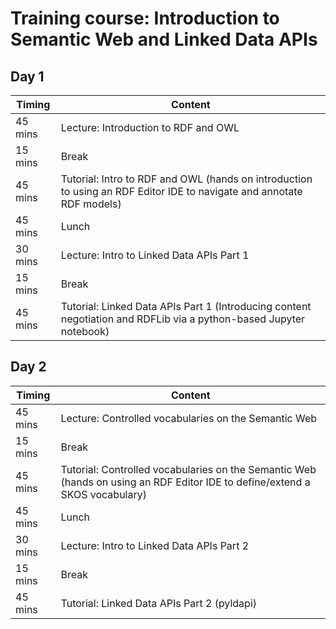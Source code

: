 # Training course: Introduction to Semantic Web and Linked Data APIs

## Day 1 

| Timing | Content |
| ------ | ------- |
|45 mins | Lecture: Introduction to RDF and OWL |
|15 mins | Break|
|45 mins | Tutorial: Intro to RDF and OWL (hands on introduction to using an RDF Editor IDE to navigate and annotate RDF models)|
|45 mins | Lunch|
|30 mins|  Lecture: Intro to Linked Data APIs Part 1 |
|15 mins|  Break|
|45 mins |Tutorial: Linked Data APIs Part 1 (Introducing content negotiation and RDFLib via a python-based Jupyter notebook)|


## Day 2 

| Timing | Content |
| ------ | ------- |
|45 mins | Lecture:  Controlled vocabularies on the Semantic Web |
|15 mins | Break|
|45 mins | Tutorial: Controlled vocabularies on the Semantic Web (hands on using an RDF Editor IDE to define/extend a SKOS vocabulary)|
|45 mins | Lunch|
|30 mins | Lecture: Intro to Linked Data APIs Part 2|
|15 mins | Break|
|45 mins | Tutorial: Linked Data APIs Part 2 (pyldapi)|
